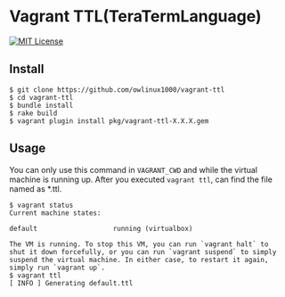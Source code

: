 # Vagrant TTL(TeraTermLanguage)

[![MIT License](http://img.shields.io/badge/license-MIT-blue.svg?style=flat)](LICENSE.txt)

## Install

```
$ git clone https://github.com/owlinux1000/vagrant-ttl
$ cd vagrant-ttl
$ bundle install
$ rake build
$ vagrant plugin install pkg/vagrant-ttl-X.X.X.gem
```

## Usage

You can only use this command in ```VAGRANT_CWD``` and while the virtual machine is running up.
After you executed ```vagrant ttl```, can find the file named as *.ttl.

```
$ vagrant status
Current machine states:

default                   running (virtualbox)

The VM is running. To stop this VM, you can run `vagrant halt` to
shut it down forcefully, or you can run `vagrant suspend` to simply
suspend the virtual machine. In either case, to restart it again,
simply run `vagrant up`.
$ vagrant ttl
[ INFO ] Generating default.ttl
```
